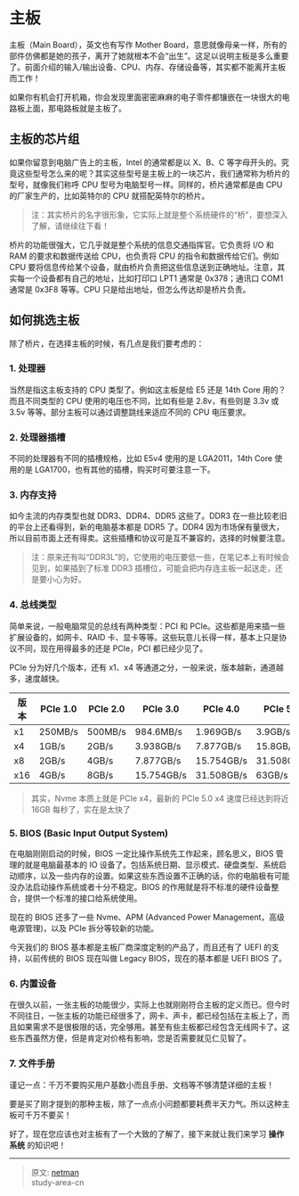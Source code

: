# 主板

主板（Main Board），英文也有写作 Mother Board，意思就像母亲一样，所有的部件仿佛都是她的孩子，离开了她就根本不会“出生”。这足以说明主板是多么重要了。前面介绍的输入/输出设备、CPU、内存、存储设备等，其实都不能离开主板而工作！

如果你有机会打开机箱，你会发现里面密密麻麻的电子零件都镶嵌在一块很大的电路板上面，那电路板就是主板了。

## 主板的芯片组

如果你留意到电脑广告上的主板，Intel 的通常都是以 X、B、C 等字母开头的。究竟这些型号怎么来的呢？其实这些型号是主板上的一块芯片，我们通常称为桥片的型号，就像我们称呼 CPU 型号为电脑型号一样。同样的，桥片通常都是由 CPU 的厂家生产的，比如英特尔的 CPU 就搭配英特尔的桥片。

> 注：其实桥片的名字很形象，它实际上就是整个系统硬件的“桥”，要想深入了解，请继续往下看！

桥片的功能很强大，它几乎就是整个系统的信息交通指挥官。它负责将 I/O 和 RAM 的要求和数据传送给 CPU，也负责将 CPU 的指令和数据传给它们。例如 CPU 要将信息传给某个设备，就由桥片负责把这些信息送到正确地址。注意，其实每一个设备都有自己的地址，比如打印口 LPT1 通常是 0x378；通讯口 COM1 通常是 0x3F8 等等。CPU 只是给出地址，但怎么传达却是桥片负责。

## 如何挑选主板

除了桥片，在选择主板的时候，有几点是我们要考虑的：

### 1. 处理器

当然是指这主板支持的 CPU 类型了。例如这主板是给 E5 还是 14th Core 用的？而且不同类型的 CPU 使用的电压也不同，比如有些是 2.8v，有些则是 3.3v 或 3.5v 等等。部分主板可以通过调整跳线来适应不同的 CPU 电压要求。

### 2. 处理器插槽

不同的处理器有不同的插槽规格，比如 E5v4 使用的是 LGA2011，14th Core 使用的是 LGA1700，也有其他的插槽，购买时可要注意一下。

### 3. 内存支持

如今主流的内存类型也就 DDR3、DDR4、DDR5 这些了。DDR3 在一些比较老旧的平台上还看得到，新的电脑基本都是 DDR5 了。DDR4 因为市场保有量很大，所以目前市面上还有得卖。这些插槽和协议可是互不兼容的，选择的时候要注意。

> 注：原来还有叫“DDR3L”的，它使用的电压要低一些，在笔记本上有时候会见到，如果插到了标准 DDR3 插槽位，可能会把内存连主板一起送走，还是要小心为好。

### 4. 总线类型

简单来说，一般电脑常见的总线有两种类型：PCI 和 PCIe。这些都是用来插一些扩展设备的，如网卡、RAID 卡、显卡等等。这些玩意儿长得一样，基本上只是协议不同，现在用得最多的还是 PCIe，PCI 都已经少见了。

PCIe 分为好几个版本，还有 x1、x4 等通道之分，一般来说，版本越新，通道越多，速度越快。

| 版本 | PCIe 1.0 | PCIe 2.0 | PCIe 3.0   | PCIe 4.0   | PCIe 5.0   |
| ---- | -------- | -------- | ---------- | ---------- | ---------- |
| x1   | 250MB/s  | 500MB/s  | 984.6MB/s  | 1.969GB/s  | 3.9GB/s    |
| x4   | 1GB/s    | 2GB/s    | 3.938GB/s  | 7.877GB/s  | 15.8GB/s   |
| x8   | 2GB/s    | 4GB/s    | 7.877GB/s  | 15.754GB/s | 31.508GB/s |
| x16  | 4GB/s    | 8GB/s    | 15.754GB/s | 31.508GB/s | 63GB/s     |

> 其实，Nvme 本质上就是 PCIe x4，最新的 PCIe 5.0 x4 速度已经达到将近 16GB 每秒了，实在是太快了

### 5. BIOS (Basic Input Output System)

在电脑刚刚启动的时候，BIOS 一定比操作系统先工作起来，顾名思义，BIOS 管理的就是电脑最基本的 IO 设备了。包括系统日期、显示模式、硬盘类型、系统启动顺序，以及一些内存的设置。如果这些东西设置不正确的话，你的电脑极有可能没办法启动操作系统或者十分不稳定。BIOS 的作用就是将不标准的硬件设备整合，提供一个标准的接口给系统使用。

现在的 BIOS 还多了一些 Nvme、APM (Advanced Power Management，高级电源管理)，以及 PCIe 拆分等较新的功能。

今天我们的 BIOS 基本都是主板厂商深度定制的产品了，而且还有了 UEFI 的支持，以前传统的 BIOS 现在叫做 Legacy BIOS，现在的基本都是 UEFI BIOS 了。

### 6. 内置设备

在很久以前，一张主板的功能很少，实际上也就刚刚符合主板的定义而已。但今时不同往日，一张主板的功能已经很多了，网卡、声卡，都已经包括在主板上了，而且如果需求不是很极限的话，完全够用。甚至有些主板都已经包含无线网卡了。这些东西虽然方便，但是肯定对价格有影响，您是否需要就见仁见智了。

### 7. 文件手册

谨记一点：千万不要购买用户基数小而且手册、文档等不够清楚详细的主板！

要是买了刚才提到的那种主板，除了一点点小问题都要耗费半天力气。所以这种主板可千万不要买！

好了，现在您应该也对主板有了一个大致的了解了，接下来就让我们来学习 **操作系统** 的知识吧！

---

> 原文: [netman](http://www.study-area.org/compu/compu_mb.htm)</br>
> study-area-cn
